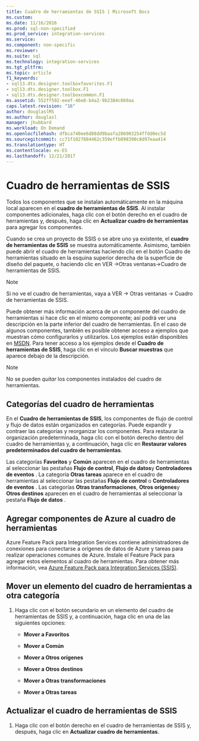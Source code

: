 ```yaml
---
title: Cuadro de herramientas de SSIS | Microsoft Docs
ms.custom: 
ms.date: 11/16/2016
ms.prod: sql-non-specified
ms.prod_service: integration-services
ms.service: 
ms.component: non-specific
ms.reviewer: 
ms.suite: sql
ms.technology: integration-services
ms.tgt_pltfrm: 
ms.topic: article
f1_keywords:
- sql13.dts.designer.toolboxfavorites.F1
- sql13.dts.designer.toolbox.F1
- sql13.dts.designer.toolboxcommon.F1
ms.assetid: 552ff592-eeef-46e8-b4a2-9b2384c869aa
caps.latest.revision: "16"
author: douglaslMS
ms.author: douglasl
manager: jhubbard
ms.workload: On Demand
ms.openlocfilehash: dfbca740ee6d88dd9baafa286903254ffdd0ec5d
ms.sourcegitcommit: cc71f1027884462c359effb898390c8d97eaa414
ms.translationtype: HT
ms.contentlocale: es-ES
ms.lasthandoff: 12/21/2017
---
```

# <a name="ssis-toolbox"></a>Cuadro de herramientas de SSIS
  Todos los componentes que se instalan automáticamente en la máquina local aparecen en el **cuadro de herramientas de SSIS**. Al instalar componentes adicionales, haga clic con el botón derecho en el cuadro de herramientas y, después, haga clic en **Actualizar cuadro de herramientas** para agregar los componentes.  
 
 Cuando se crea un proyecto de SSIS o se abre uno ya existente, el **cuadro de herramientas de SSIS** se muestra automáticamente. Asimismo, también puede abrir el cuadro de herramientas haciendo clic en el botón Cuadro de herramientas situado en la esquina superior derecha de la superficie de diseño del paquete, o haciendo clic en VER ->Otras ventanas->Cuadro de herramientas de SSIS.
 
 > [!NOTE]
> Si no ve el cuadro de herramientas, vaya a VER -> Otras ventanas -> Cuadro de herramientas de SSIS.
 
Puede obtener más información acerca de un componente del cuadro de herramientas si hace clic en el mismo componente; así podrá ver una descripción en la parte inferior del cuadro de herramientas. En el caso de algunos componentes, también es posible obtener acceso a ejemplos que muestran cómo configurarlos y utilizarlos. Los ejemplos están disponibles en [MSDN](http://go.microsoft.com/fwlink/?LinkId=259189). Para tener acceso a los ejemplos desde el **Cuadro de herramientas de SSIS**, haga clic en el vínculo **Buscar muestras** que aparece debajo de la descripción.  
  
> [!NOTE]
> No se pueden *quitar* los componentes instalados del cuadro de herramientas.  

## <a name="toolbox-categories"></a>Categorías del cuadro de herramientas
 En el **Cuadro de herramientas de SSIS**, los componentes de flujo de control y flujo de datos están organizados en categorías.  Puede expandir y contraer las categorías y reorganizar los componentes.  Para restaurar la organización predeterminada, haga clic con el botón derecho dentro del cuadro de herramientas y, a continuación, haga clic en **Restaurar valores predeterminados del cuadro de herramientas**.  
  
 Las categorías **Favoritos** y **Común** aparecen en el cuadro de herramientas al seleccionar las pestañas **Flujo de control**, **Flujo de datos**y **Controladores de eventos** . La categoría **Otras tareas** aparece en el cuadro de herramientas al seleccionar las pestañas **Flujo de control** o **Controladores de eventos** . Las categorías **Otras transformaciones**, **Otros orígenes**y **Otros destinos** aparecen en el cuadro de herramientas al seleccionar la pestaña **Flujo de datos** .  

 ## <a name="add-azure-components-to-the-toolbox"></a>Agregar componentes de Azure al cuadro de herramientas  
 Azure Feature Pack para Integration Services contiene administradores de conexiones para conectarse a orígenes de datos de Azure y tareas para realizar operaciones comunes de Azure. Instale el Feature Pack para agregar estos elementos al cuadro de herramientas. Para obtener más información, vea [Azure Feature Pack para Integration Services &#40;SSIS&#41;](../integration-services/azure-feature-pack-for-integration-services-ssis.md).  

## <a name="move-a-toolbox-item-to-another-category"></a>Mover un elemento del cuadro de herramientas a otra categoría  
  
1.  Haga clic con el botón secundario en un elemento del cuadro de herramientas de SSIS y, a continuación, haga clic en una de las siguientes opciones:  
  
    -   **Mover a Favoritos**  
  
    -   **Mover a Común**  
  
    -   **Mover a Otros orígenes**  
  
    -   **Mover a Otros destinos**  
  
    -   **Mover a Otras transformaciones**  
  
    -   **Mover a Otras tareas**  
  
## <a name="refresh-the-ssis-toolbox"></a>Actualizar el cuadro de herramientas de SSIS  
  
1.  Haga clic con el botón derecho en el cuadro de herramientas de SSIS y, después, haga clic en **Actualizar cuadro de herramientas**.  

